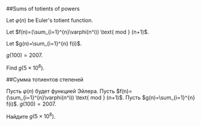 ##Sums of totients of powers

Let $\varphi(n)$ be Euler's totient function.

Let $f(n)=(\sum_{i=1}^{n}\varphi(n^i)) \text{ mod } (n+1)$.

Let $g(n)=\sum_{i=1}^{n} f(i)$.

$g(100)=2007$.


Find $g(5 \times 10^8)$.

##Сумма тотиентов степеней

Пусть $\varphi(n)$ будет функцией Эйлера.
Пусть $f(n)=(\sum_{i=1}^{n}\varphi(n^i)) \text{ mod } (n+1)$.
Пусть $g(n)=\sum_{i=1}^{n} f(i)$.
$g(100)=2007$.


Найдите $g(5 \times 10^8)$.

